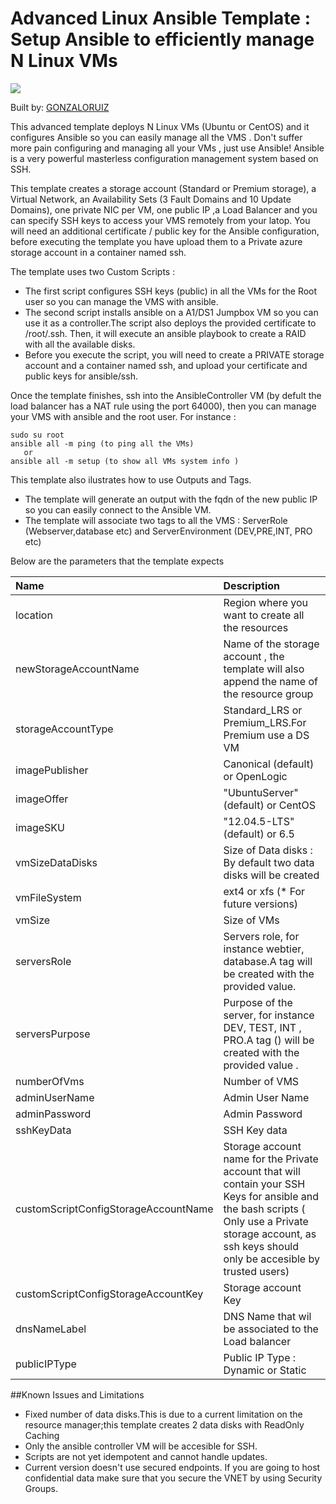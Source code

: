 # Advanced Linux Ansible Template : Setup Ansible to efficiently manage N Linux VMs

<a href="https://portal.azure.com/#create/Microsoft.Template/uri/https%3A%2F%2Fraw.githubusercontent.com%2FAzure%2Fazure-quickstart-templates%2Fmaster%2Fansible-advancedlinux%2Fazuredeploy.json" target="_blank">
    <img src="http://azuredeploy.net/deploybutton.png"/>
</a>

Built by: [GONZALORUIZ](https://github.com/GONZALORUIZ)

This advanced template deploys N Linux VMs (Ubuntu or CentOS) and it configures Ansible so you can easily manage all the VMS . Don't suffer more pain configuring and managing all your VMs , just use Ansible! Ansible is a very powerful masterless configuration management system based on SSH.

This template  creates a storage account (Standard or Premium storage), a Virtual Network, an Availability Sets (3 Fault Domains and 10 Update Domains), one private NIC per VM, one public IP ,a Load Balancer and you can specify SSH keys to access your VMS remotely from your latop.
You will need an additional certificate / public key for the Ansible configuration, before executing the template you have upload them to a Private azure storage account in a container named ssh.

The template uses two Custom Scripts  :
 * The first script configures SSH keys (public) in all the VMs for the Root user so you can manage the VMS with ansible.
 * The second script installs ansible on a A1/DS1 Jumpbox VM so you can use it as a controller.The script also deploys the provided certificate to /root/.ssh. Then, it will execute an ansible playbook to create a RAID with all the available disks.
 * Before you execute the script, you will need to create a PRIVATE storage account and a container named ssh, and upload your certificate and public keys for ansible/ssh. 

 Once the template finishes, ssh into the AnsibleController VM (by defult the load balancer has a NAT rule using the port 64000), then you can manage your VMS with ansible and the root user. For instance : 

 ```
sudo su root
ansible all -m ping (to ping all the VMs) 
	or
ansible all -m setup (to show all VMs system info )
```

This template also ilustrates how to use Outputs and Tags.
 * The template will generate an output with the fqdn of the new public IP so you can easily connect to the Ansible VM.
 * The template will associate two tags to all the VMS : ServerRole (Webserver,database etc) and ServerEnvironment (DEV,PRE,INT, PRO etc)

Below are the parameters that the template expects

| Name   | Description    |
|:--- |:---|
| location  | Region where you want to create all the resources |
| newStorageAccountName  | Name of the storage account , the template will also append the name of the resource group |
| storageAccountType  | Standard_LRS or Premium_LRS.For Premium use a DS VM |
| imagePublisher | Canonical (default) or OpenLogic |
| imageOffer | "UbuntuServer" (default) or CentOS |
| imageSKU | "12.04.5-LTS" (default) or 6.5 |
| vmSizeDataDisks  | Size of Data disks : By default two data disks will be created |
| vmFileSystem | ext4 or xfs (* For future versions) |
| vmSize | Size of VMs |
| serversRole | Servers role, for instance webtier, database.A tag will be created with the provided value. |
| serversPurpose | Purpose of the server, for instance DEV, TEST, INT , PRO.A tag () will be created with the provided value . |
| numberOfVms | Number of VMS |
| adminUserName | Admin User Name |
| adminPassword | Admin Password |
| sshKeyData | SSH Key data |
| customScriptConfigStorageAccountName |  Storage account name for the Private account that will contain your SSH Keys for ansible and the bash scripts ( Only use a Private storage account, as ssh keys should only be accesible by trusted users) |
| customScriptConfigStorageAccountKey | Storage account Key  |
| dnsNameLabel | DNS Name that wil be associated to the Load balancer|
| publicIPType  | Public IP Type : Dynamic or Static|

##Known Issues and Limitations
- Fixed number of data disks.This is due to a current limitation on the resource manager;this template creates 2 data disks with ReadOnly Caching
- Only the ansible controller VM will be accesible for SSH.
- Scripts are not yet idempotent and cannot handle updates.
- Current version doesn't use secured endpoints. If you are going to host confidential data make sure that you secure the VNET by using Security Groups.